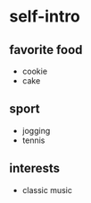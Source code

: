 # self-intro

## favorite food
- cookie
- cake
## sport
- jogging
- tennis
## interests
- classic music
